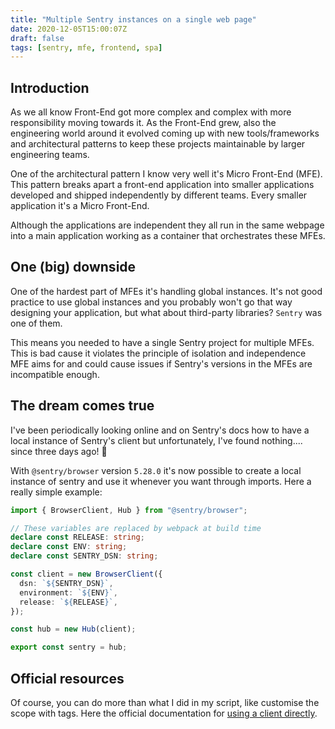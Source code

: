 ```yaml
---
title: "Multiple Sentry instances on a single web page"
date: 2020-12-05T15:00:07Z
draft: false
tags: [sentry, mfe, frontend, spa]
---
```

## Introduction

As we all know Front-End got more complex and complex with more responsibility moving towards it.
As the Front-End grew, also the engineering world around it evolved coming up with new tools/frameworks and architectural patterns to keep these projects maintainable by larger engineering teams.

One of the architectural pattern I know very well it's Micro Front-End (MFE).
This pattern breaks apart a front-end application into smaller applications developed and shipped independently by different teams.
Every smaller application it's a Micro Front-End.

Although the applications are independent they all run in the same webpage into a main application working as a container that orchestrates these MFEs.

## One (big) downside

One of the hardest part of MFEs it's handling global instances.
It's not good practice to use global instances and you probably won't go that way designing your application, but what about third-party libraries?
`Sentry` was one of them.

This means you needed to have a single Sentry project for multiple MFEs.
This is bad cause it violates the principle of isolation and independence MFE aims for and could cause issues if Sentry's versions in the MFEs are incompatible enough.

## The dream comes true

I've been periodically looking online and on Sentry's docs how to have a local instance of Sentry's client but unfortunately, I've found nothing.... since three days ago! :tada:

With `@sentry/browser` version `5.28.0` it's now possible to create a local instance of sentry and use it whenever you want through imports.
Here a really simple example:

```typescript
import { BrowserClient, Hub } from "@sentry/browser";

// These variables are replaced by webpack at build time
declare const RELEASE: string;
declare const ENV: string;
declare const SENTRY_DSN: string;

const client = new BrowserClient({
  dsn: `${SENTRY_DSN}`,
  environment: `${ENV}`,
  release: `${RELEASE}`,
});

const hub = new Hub(client);

export const sentry = hub;
```

## Official resources

Of course, you can do more than what I did in my script, like customise the scope with tags.
Here the official documentation for [using a client directly](https://docs.sentry.io/platforms/javascript/troubleshooting/#using-a-client-directly).
